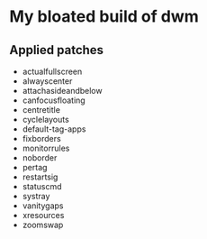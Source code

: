 # My bloated build of dwm

## Applied patches

 - actualfullscreen
 - alwayscenter
 - attachasideandbelow
 - canfocusfloating
 - centretitle
 - cyclelayouts
 - default-tag-apps
 - fixborders
 - monitorrules
 - noborder
 - pertag
 - restartsig
 - statuscmd
 - systray
 - vanitygaps
 - xresources
 - zoomswap
